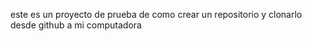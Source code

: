 este es un proyecto de prueba de como crear un repositorio y clonarlo desde github a mi computadora 

